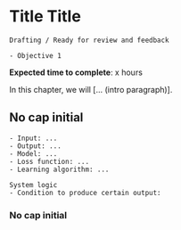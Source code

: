 # Title Title

<!-- Capitalise initials. As compact as possible, prefer ONE line. -->
<!-- We use **UK** English spelling. -->
<!-- File names should be all lowercase, with words separated by hyphens (-), and no spaces.  Each chapter must include an "overview.md" and "quiz-sum-ref.md"-->

```{admonition} Status
Drafting / Ready for review and feedback
```

```{admonition} Objectives
- Objective 1
```

**Expected time to complete**: x hours

In this chapter, we will [... (intro paragraph)].

## No cap initial

```{admonition} Ingredients
- Input: ...
- Output: ...
- Model: ...
- Loss function: ...
- Learning algorithm: ...
```

```{admonition} Transparency
System logic
- Condition to produce certain output:
```
<!-- - What input to produce certain output:
- How to produce certain output: -->

### No cap initial
